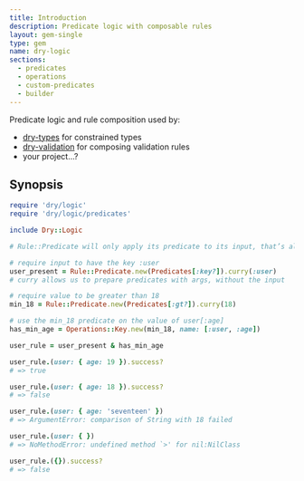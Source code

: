 ```yaml
---
title: Introduction
description: Predicate logic with composable rules
layout: gem-single
type: gem
name: dry-logic
sections:
  - predicates
  - operations
  - custom-predicates
  - builder
---
```


Predicate logic and rule composition used by:

* [dry-types](https://github.com/dry-rb/dry-types) for constrained types
* [dry-validation](https://github.com/dry-rb/dry-validation) for composing validation rules
* your project...?

## Synopsis

``` ruby
require 'dry/logic'
require 'dry/logic/predicates'

include Dry::Logic

# Rule::Predicate will only apply its predicate to its input, that’s all

# require input to have the key :user
user_present = Rule::Predicate.new(Predicates[:key?]).curry(:user)
# curry allows us to prepare predicates with args, without the input

# require value to be greater than 18
min_18 = Rule::Predicate.new(Predicates[:gt?]).curry(18)

# use the min_18 predicate on the value of user[:age]
has_min_age = Operations::Key.new(min_18, name: [:user, :age])

user_rule = user_present & has_min_age

user_rule.(user: { age: 19 }).success?
# => true

user_rule.(user: { age: 18 }).success?
# => false

user_rule.(user: { age: 'seventeen' })
# => ArgumentError: comparison of String with 18 failed

user_rule.(user: { })
# => NoMethodError: undefined method `>' for nil:NilClass

user_rule.({}).success?
# => false
```
